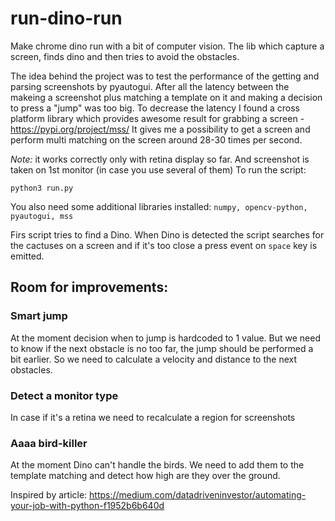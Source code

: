 # run-dino-run

Make chrome dino run with a bit of computer vision.
The lib which capture a screen, finds dino and then tries to avoid the obstacles.

The idea behind the project was to test the performance of the getting and parsing screenshots by pyautogui. After all the latency between the makeing a screenshot plus matching a template on it and making a decision to press a "jump" was too big. To decrease the latency I found a cross platform library which provides awesome result for grabbing a screen - https://pypi.org/project/mss/
It gives me a possibility to get a screen and perform multi matching on the screen around 28-30 times per second.


*Note:* it works correctly only with retina display so far. And screenshot is taken on 1st monitor (in case you use several of them)
To run the script:
```
python3 run.py
```
You also need some additional libraries installed: `numpy, opencv-python, pyautogui, mss`

Firs script tries to find a Dino. When Dino is detected the script searches for the cactuses on a screen and if it's too close a press event on `space` key is emitted.

## Room for improvements:

### Smart jump
At the moment decision when to jump is hardcoded to 1 value. But we need to know if the next obstacle is no too far, the jump should be performed a bit earlier. So we need to calculate a velocity and distance to the next obstacles.

### Detect a monitor type
In case if it's a retina we need to recalculate a region for screenshots

### Aaaa bird-killer
At the moment Dino can't handle the birds. We need to add them to the template matching and detect how high are they over the ground.


Inspired by article: https://medium.com/datadriveninvestor/automating-your-job-with-python-f1952b6b640d
